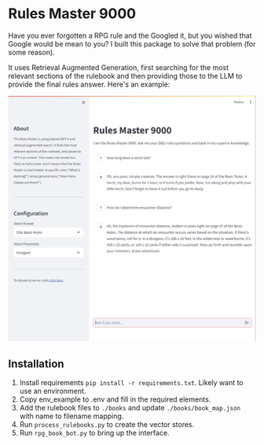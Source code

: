 # Rules Master 9000
Have you ever forgotten a RPG rule and the Googled it, but you wished that Google would be mean to you?
I built this package to solve that problem (for some reason).

It uses Retrieval Augmented Generation, first searching for the most relevant sections of the rulebook
and then providing those to the LLM to provide the final rules answer. Here's an example:

![](\docs\example1.png)


## Installation
1. Install requirements `pip install -r requirements.txt`. Likely want to use an environment.
2. Copy env_example to .env and fill in the required elements.
3. Add the rulebook files to `./books` and update `./books/book_map.json` with name to filename mapping.
4. Run `process_rulebooks.py` to create the vector stores.
5. Run `rpg_book_bot.py` to bring up the interface.